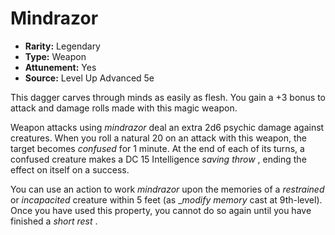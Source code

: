 # Mindrazor

- **Rarity:** Legendary
- **Type:** Weapon
- **Attunement:** Yes
- **Source:** Level Up Advanced 5e

This dagger carves through minds as easily as flesh. You gain a +3 bonus to attack and damage rolls made with this magic weapon.

Weapon attacks using _mindrazor_ deal an extra 2d6 psychic damage against creatures. When you roll a natural 20 on an attack with this weapon, the target becomes _confused_  for 1 minute. At the end of each of its turns, a confused creature makes a DC 15 Intelligence _saving throw_ , ending the effect on itself on a success.

You can use an action to work _mindrazor_ upon the memories of a _restrained_  or _incapacited_  creature within 5 feet (as __modify memory_ cast at 9th-level). Once you have used this property, you cannot do so again until you have finished a _short rest_ .
